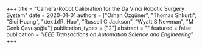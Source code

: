 +++
title = "Camera-Robot Calibration for the Da Vinci Robotic Surgery System"
date = 2020-01-01
authors = ["Orhan Özgüner", "Thomas Shkurti", "Siqi Huang", "\textbfR. Hao", "Russell C Jackson", "Wyatt S Newman", "M Cenk Çavuşoğlu"]
publication_types = ["2"]
abstract = ""
featured = false
publication = "*IEEE Transactions on Automation Science and Engineering*"
+++

